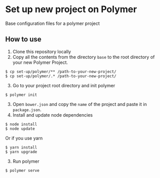 # Set up new project on Polymer
Base configuration files for a polymer project

## How to use
1. Clone this repository locally
2. Copy all the contents from the directory `base` to the root
directory of your new Polymer Project.
```shell
$ cp set-up/polymer/** /path-to-your-new-project/
$ cp set-up/polymer/.* /path-to-your-new-project/
```
3. Go to your project root directory and init polymer
```shell
$ polymer init
```
3. Open `bower.json` and copy the `name` of the project
and paste it in `package.json`.
4. Install and update node dependencies
```shell
$ node install
$ node update
```
Or if you use yarn
```shell
$ yarn install
$ yarn upgrade
```
3. Run polymer
```shell
$ polymer serve
```